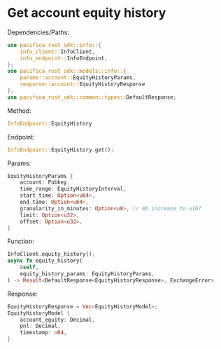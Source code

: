 # Get account equity history

Dependencies/Paths:

```rust
use pacifica_rust_sdk::info::{
    info_client::InfoClient,
    info_endpoint::InfoEndpoint,
};
use pacifica_rust_sdk::models::info::{
    params::account::EquityHistoryParams,
    response::account::EquityHistoryResponse
};
use pacifica_rust_sdk::common::types::DefaultResponse;
```

Method:

```rust
InfoEndpoint::EquityHistory
```

Endpoint:

```rust
InfoEndpoint::EquityHistory.get();
```

Params:

```rust
EquityHistoryParams {
    account: Pubkey,
    time_range: EquityHistoryInterval,
    start_time: Option<u64>,
    end_time: Option<u64>,
    granularity_in_minutes: Option<u8>, // mb increase to u16?
    limit: Option<u32>,
    offset: Option<u32>,
}
```

Function:

```rust
InfoClient.equity_history();
async fn equity_history(
    &self,
    equity_history_params: EquityHistoryParams,
) -> Result<DefaultResponse<EquityHistoryResponse>, ExchangeError>
```

Response:

```rust
EquityHistoryResponse = Vec<EquityHistoryModel>;
EquityHistoryModel {
    account_equity: Decimal,
    pnl: Decimal,
    timestamp: u64,
}
```
